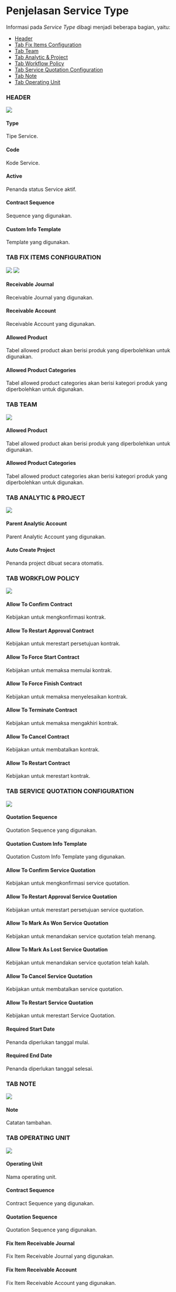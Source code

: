# Penjelasan Service Type

Informasi pada *Service Type* dibagi menjadi beberapa bagian, yaitu:

* [Header](#bagian-header)
* [Tab Fix Items Configuration](#tab-fix-items-configuration)
* [Tab Team](#tab-team)
* [Tab Analytic & Project](#tab-analytic-project)
* [Tab Workflow Policy](#tab-workflow-policy)
* [Tab Service Quotation Configuration](#tab-service-quotation-configuration)
* [Tab Note](#tab-note)
* [Tab Operating Unit](#tab-operating-unit)

### <a name="bagian-header">HEADER</a>

![](../../img/service-type/bagian-header.png)

#### <a name="field-type">Type</a>

Tipe Service.

#### <a name="field-code">Code</a>

Kode Service.

#### <a name="field-active">Active</a>

Penanda status Service aktif.

#### <a name="field-contract-sequence">Contract Sequence</a>

Sequence yang digunakan.

#### <a name="field-custom-info-template">Custom Info Template</a>

Template yang digunakan.

### <a name="tab-fix-items-configuration">TAB FIX ITEMS CONFIGURATION</a>

![](../../img/service-type/tab-fix-items-1.png)
![](../../img/service-type/tab-fix-items-2.png)

#### <a name="field-receivable-journal">Receivable Journal</a>

Receivable Journal yang digunakan.

#### <a name="field-receivable-account">Receivable Account</a>

Receivable Account yang digunakan.

#### <a name="field-allowed-product">Allowed Product</a>

Tabel allowed product akan berisi produk yang diperbolehkan untuk digunakan.

#### <a name="field-allowed-product-categories">Allowed Product Categories</a>

Tabel allowed product categories akan berisi kategori produk yang diperbolehkan untuk digunakan.

### <a name="tab-team">TAB TEAM</a>

![](../../img/service-type/tab-team.png)

#### <a name="field-team-allowed-product">Allowed Product</a>

Tabel allowed product akan berisi produk yang diperbolehkan untuk digunakan.

#### <a name="field-team-allowed-product-categories">Allowed Product Categories</a>

Tabel allowed product categories akan berisi kategori produk yang diperbolehkan untuk digunakan.

### <a name="tab-analytic-project">TAB ANALYTIC & PROJECT</a>

![](../../img/service-type/tab-analytic-project.png)

#### <a name="field-parent-analytic-account">Parent Analytic Account</a>

Parent Analytic Account yang digunakan.

#### <a name="field-auto-create-project">Auto Create Project</a>

Penanda project dibuat secara otomatis.

### <a name="tab-workflow-policy">TAB WORKFLOW POLICY</a>

![](../../img/service-type/tab-workflow-policy.png)

#### <a name="field-allow-to-confirm">Allow To Confirm Contract</a>

Kebijakan untuk mengkonfirmasi kontrak.

#### <a name="field-allow-to-restart-approval">Allow To Restart Approval Contract</a>

Kebijakan untuk merestart persetujuan kontrak.

#### <a name="field-allow-to-force-start">Allow To Force Start Contract</a>

Kebijakan untuk memaksa memulai kontrak.

#### <a name="field-allow-to-force-finish">Allow To Force Finish Contract</a>

Kebijakan untuk memaksa menyelesaikan kontrak.

#### <a name="field-allow-to-terminate">Allow To Terminate Contract</a>

Kebijakan untuk memaksa mengakhiri kontrak.

#### <a name="field-allow-to-cancel">Allow To Cancel Contract</a>

Kebijakan untuk membatalkan kontrak.

#### <a name="field-allow-to-restart">Allow To Restart Contract</a>

Kebijakan untuk merestart kontrak.

### <a name="tab-service-quotation-configuration">TAB SERVICE QUOTATION CONFIGURATION</a>

![](../../img/service-type/tab-service-quotation-configuration.png)

#### <a name="field-quotation-sequence">Quotation Sequence</a>

Quotation Sequence yang digunakan.

#### <a name="field-quotation-template">Quotation Custom Info Template</a>

Quotation Custom Info Template yang digunakan.

#### <a name="field-allow-to-confirm-quotation">Allow To Confirm Service Quotation</a>

Kebijakan untuk mengkonfirmasi service quotation.

#### <a name="field-allow-to-restart-approval-quotation">Allow To Restart Approval Service Quotation</a>

Kebijakan untuk merestart persetujuan service quotation.

#### <a name="field-mark-as-won">Allow To Mark As Won Service Quotation</a>

Kebijakan untuk menandakan service quotation telah menang.

#### <a name="field-mark-as-lost">Allow To Mark As Lost Service Quotation</a>

Kebijakan untuk menandakan service quotation telah kalah.

#### <a name="field-allow-to-cancel-quotation">Allow To Cancel Service Quotation</a>

Kebijakan untuk membatalkan service quotation.

#### <a name="field-allow-to-restart-quotation">Allow To Restart Service Quotation</a>

Kebijakan untuk merestart Service Quotation.

#### <a name="field-required-start-date">Required Start Date</a>

Penanda diperlukan tanggal mulai.

#### <a name="field-required-end-date">Required End Date</a>

Penanda diperlukan tanggal selesai.

### <a name="tab-note">TAB NOTE</a>

![](../../img/service-type/tab-note.png)

#### <a name="field-note">Note</a>

Catatan tambahan.

### <a name="tab-operating-unit">TAB OPERATING UNIT</a>

![](../../img/service-type/tab-operating-unit.png)

#### <a name="field-operating-unit">Operating Unit</a>

Nama operating unit.

#### <a name="field-contract-sequence">Contract Sequence</a>

Contract Sequence yang digunakan.

#### <a name="field-quotation-sequence">Quotation Sequence</a>

Quotation Sequence yang digunakan.

#### <a name="field-fix-item-receivable-journal">Fix Item Receivable Journal</a>

Fix Item Receivable Journal yang digunakan.

#### <a name="field-fix-item-receivable-account">Fix Item Receivable Account</a>

Fix Item Receivable Account yang digunakan.
